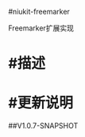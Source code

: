
#niukit-freemarker

Freemarker扩展实现

#描述
======================================================================

#更新说明
======================================================================

##V1.0.7-SNAPSHOT




